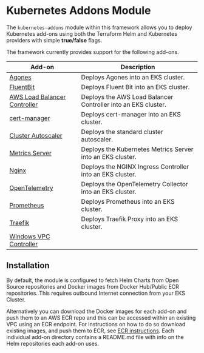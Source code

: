 # Kubernetes Addons Module

The `kubernetes-addons` module within this framework allows you to deploy Kubernetes add-ons using both the Terraform Helm and Kubernetes providers with simple **true/false** flags.

The framework currently provides support for the following add-ons.

| Add-on    | Description   |
|-----------|-----------------
| [Agones](./agones) | Deploys Agones into an EKS cluster. |
| [FluentBit](./aws-for-fluent-bit) | Deploys Fluent Bit into an EKS cluster. |
| [AWS Load Balancer Controller](./fargate-fluent-bit) | Deploys the AWS Load Balancer Controller into an EKS cluster. |
| [cert-manager](./cert-manager) | Deploys cert-manager into an EKS cluster.
| [Cluster Autoscaler](./cluster-autoscaler) | Deploys the standard cluster autoscaler. |
| [Metrics Server](./managed-add-ons) | Deploys the Kubernetes Metrics Server into an EKS cluster. |
| [Nginx](./nginx) | Deploys the NGINX Ingress Controller into an EKS cluster. |
| [OpenTelemetry](./aws-load-balancer-controller) | Deploys the OpenTelemetry Collector into an EKS cluster.
| [Prometheus](./prometheus) | Deploys Prometheus into an EKS cluster. |
| [Traefik](./traefik) | Deploys Traefik Proxy into an EKS cluster.
| [Windows VPC Controller](./windows-vpc-controllers) | 

## Installation 

By default, the module is configured to fetch Helm Charts from Open Source repositories and Docker images from Docker Hub/Public ECR repositories. This requires outbound Internet connection from your EKS Cluster.  

Alternatively you can download the Docker images for each add-on and push them to an AWS ECR repo and this can be accessed within an existing VPC using an ECR endpoint. For instructions on how to do so download existing images, and push them to ECR, see [ECR instructions](../docs/ecr-instructions.md). Each individual add-on directory contains a README.md file with info on the Helm repositories each add-on uses.